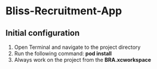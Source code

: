 # Bliss-Recruitment-App

## Initial configuration
1. Open Terminal and navigate to the project directory
2. Run the following command: **pod install**
3. Always work on the project from the **BRA.xcworkspace**